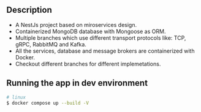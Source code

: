 ## Description

- A NestJs project based on miroservices design.
-	Containerized MongoDB database with Mongoose as ORM.
-	Multiple branches which use different transport protocols like: TCP, gRPC, RabbitMQ and Kafka.
-	All the services, database and message brokers are containerized with Docker.
- Checkout different branches for different implemetations.


## Running the app in dev environment

```bash
# linux
$ docker compose up --build -V
```
